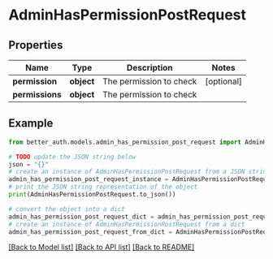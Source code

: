 # AdminHasPermissionPostRequest


## Properties

Name | Type | Description | Notes
------------ | ------------- | ------------- | -------------
**permission** | **object** | The permission to check | [optional] 
**permissions** | **object** | The permission to check | 

## Example

```python
from better_auth.models.admin_has_permission_post_request import AdminHasPermissionPostRequest

# TODO update the JSON string below
json = "{}"
# create an instance of AdminHasPermissionPostRequest from a JSON string
admin_has_permission_post_request_instance = AdminHasPermissionPostRequest.from_json(json)
# print the JSON string representation of the object
print(AdminHasPermissionPostRequest.to_json())

# convert the object into a dict
admin_has_permission_post_request_dict = admin_has_permission_post_request_instance.to_dict()
# create an instance of AdminHasPermissionPostRequest from a dict
admin_has_permission_post_request_from_dict = AdminHasPermissionPostRequest.from_dict(admin_has_permission_post_request_dict)
```
[[Back to Model list]](../README.md#documentation-for-models) [[Back to API list]](../README.md#documentation-for-api-endpoints) [[Back to README]](../README.md)


